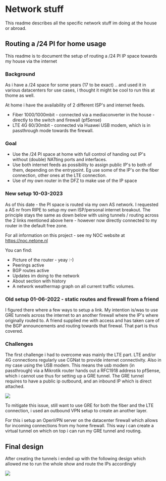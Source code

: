 # Network stuff

This readme describes all the specific network stuff im doing at the house or abroad.

## Routing a /24 PI for home usage 

This readme is to document the setup of routing a /24 PI IP space towards my house via the internet

### Background

As i have a /24 space for some years (17 to be exact) .. and used it in various datacenters for use cases, i thought it might be cool to run this at thome as well. 

At home i have the availability of 2 different ISP's and internet feeds.

- Fiber 1000/1000mbit - connected via a mediaconverter in the house - directly to the switch and firewall (pfSense) 
- LTE 4G 60/30mbit - connected via Huawei USB modem, which is in passthrough mode towards the firewall.

### Goal

- Use the /24 PI space at home with full control of handing out IP's without (double) NATting ports and interfaces.
- Use both internet feeds as possibility to assign public IP's to both of them, depending on the entrypoint. Eg use some of the IP's on the fiber connection, other ones at the LTE connection.
- Use of my own router in the DFZ to make use of the IP space

### New setup 10-03-2023

As of this date - the PI space is routed via my own AS network. I requested a AS nr from RIPE to setup my own ISP/personal internet breakout. The principle stays the same as down below with using tunnels / routing across the 2 links mentioned above here - however now directly connected to my router in the default free zone.

For all information on this project - see my NOC website at https://noc.netone.nl

You can find:

- Picture of the router - yeay :-)
- Peerings active
- BGP routes active
- Updates im doing to the network
- About section with history
- A network weathermap graph on all current traffic volumes.

### Old setup 01-06-2022 - static routes and firewall from a friend

I figured there where a few ways to setup a link. My intention is/was to use GRE tunnels across the internet to an another firewall where the IP's where originally routed to. A friend supplied me with access and has taken care of the BGP announcements and routing towards that firewal. That part is thus covered.

### Challenges

The first challenge i had to overcome was mainly the LTE part. LTE and/or 4G connections regularly use CGNat to provide internet connectivity. Also in my case using the USB modem. This means the usb modem (in passthrough) via a Mikrotik router hands out a RFC1918 address to pfSense, which i cannot use thus for setting up a GRE tunnel. The GRE tunnel requires to have a public ip outbound, and an inbound IP which is direct attached. 

<img src="https://imgur.com/0WMF3KT.jpg" />

To mitigate this issue, still want to use GRE for both the fiber and the LTE connection, i used an outbound VPN setup to create an another layer. 

For this i setup an OpenVPN server on the datacenter firewall which allows for incoming connections from my home firewall. This way i can create a virtual tunnel on which on top i can run my GRE tunnel and routing. 

## Final design

After creating the tunnels i ended up with the following design which allowed me to run the whole show and route the IPs accordingly

<img src="https://imgur.com/Ygb8Fbq.jpg " /> 



